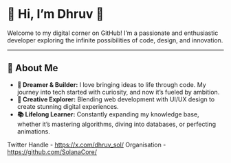 # 👋 Hi, I’m Dhruv 🍉  
Welcome to my digital corner on GitHub! I’m a passionate and enthusiastic developer exploring the infinite possibilities of code, design, and innovation.

---

## 👀 About Me  
- **🚀 Dreamer & Builder:** I love bringing ideas to life through code. My journey into tech started with curiosity, and now it’s fueled by ambition.  
- **🎨 Creative Explorer:** Blending web development with UI/UX design to create stunning digital experiences.  
- **📚 Lifelong Learner:** Constantly expanding my knowledge base, whether it’s mastering algorithms, diving into databases, or perfecting animations.

Twitter Handle - https://x.com/dhruv_sol/
Organisation - https://github.com/SolanaCore/
